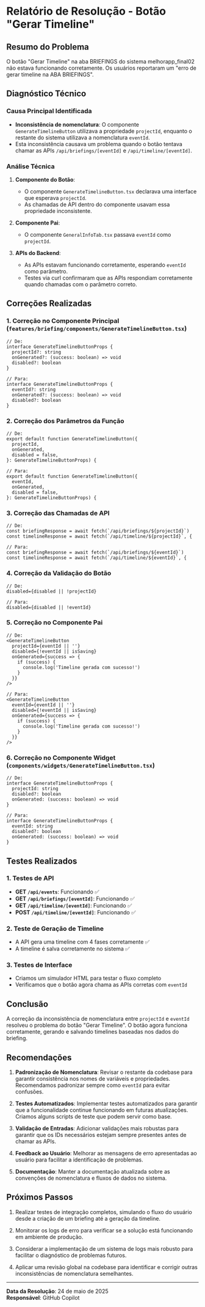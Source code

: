 # Relatório de Resolução - Botão "Gerar Timeline"

## Resumo do Problema

O botão "Gerar Timeline" na aba BRIEFINGS do sistema melhorapp_final02 não estava funcionando corretamente. Os usuários reportaram um "erro de gerar timeline na ABA BRIEFINGS".

## Diagnóstico Técnico

### Causa Principal Identificada

- **Inconsistência de nomenclatura**: O componente `GenerateTimelineButton` utilizava a propriedade `projectId`, enquanto o restante do sistema utilizava a nomenclatura `eventId`.
- Esta inconsistência causava um problema quando o botão tentava chamar as APIs `/api/briefings/[eventId]` e `/api/timeline/[eventId]`.

### Análise Técnica

1. **Componente do Botão**:

   - O componente `GenerateTimelineButton.tsx` declarava uma interface que esperava `projectId`.
   - As chamadas de API dentro do componente usavam essa propriedade inconsistente.

2. **Componente Pai**:

   - O componente `GeneralInfoTab.tsx` passava `eventId` como `projectId`.

3. **APIs do Backend**:
   - As APIs estavam funcionando corretamente, esperando `eventId` como parâmetro.
   - Testes via curl confirmaram que as APIs respondiam corretamente quando chamadas com o parâmetro correto.

## Correções Realizadas

### 1. Correção no Componente Principal (`features/briefing/components/GenerateTimelineButton.tsx`)

```tsx
// De:
interface GenerateTimelineButtonProps {
  projectId?: string
  onGenerated?: (success: boolean) => void
  disabled?: boolean
}

// Para:
interface GenerateTimelineButtonProps {
  eventId?: string
  onGenerated?: (success: boolean) => void
  disabled?: boolean
}
```

### 2. Correção dos Parâmetros da Função

```tsx
// De:
export default function GenerateTimelineButton({
  projectId,
  onGenerated,
  disabled = false,
}: GenerateTimelineButtonProps) {

// Para:
export default function GenerateTimelineButton({
  eventId,
  onGenerated,
  disabled = false,
}: GenerateTimelineButtonProps) {
```

### 3. Correção das Chamadas de API

```tsx
// De:
const briefingResponse = await fetch(`/api/briefings/${projectId}`)
const timelineResponse = await fetch(`/api/timeline/${projectId}`, {

// Para:
const briefingResponse = await fetch(`/api/briefings/${eventId}`)
const timelineResponse = await fetch(`/api/timeline/${eventId}`, {
```

### 4. Correção da Validação do Botão

```tsx
// De:
disabled={disabled || !projectId}

// Para:
disabled={disabled || !eventId}
```

### 5. Correção no Componente Pai

```tsx
// De:
<GenerateTimelineButton
  projectId={eventId || ''}
  disabled={!eventId || isSaving}
  onGenerated={success => {
    if (success) {
      console.log('Timeline gerada com sucesso!')
    }
  }}
/>

// Para:
<GenerateTimelineButton
  eventId={eventId || ''}
  disabled={!eventId || isSaving}
  onGenerated={success => {
    if (success) {
      console.log('Timeline gerada com sucesso!')
    }
  }}
/>
```

### 6. Correção no Componente Widget (`components/widgets/GenerateTimelineButton.tsx`)

```tsx
// De:
interface GenerateTimelineButtonProps {
  projectId: string
  disabled?: boolean
  onGenerated: (success: boolean) => void
}

// Para:
interface GenerateTimelineButtonProps {
  eventId: string
  disabled?: boolean
  onGenerated: (success: boolean) => void
}
```

## Testes Realizados

### 1. Testes de API

- **GET `/api/events`**: Funcionando ✅
- **GET `/api/briefings/[eventId]`**: Funcionando ✅
- **GET `/api/timeline/[eventId]`**: Funcionando ✅
- **POST `/api/timeline/[eventId]`**: Funcionando ✅

### 2. Teste de Geração de Timeline

- A API gera uma timeline com 4 fases corretamente ✅
- A timeline é salva corretamente no sistema ✅

### 3. Testes de Interface

- Criamos um simulador HTML para testar o fluxo completo
- Verificamos que o botão agora chama as APIs corretas com `eventId`

## Conclusão

A correção da inconsistência de nomenclatura entre `projectId` e `eventId` resolveu o problema do botão "Gerar Timeline". O botão agora funciona corretamente, gerando e salvando timelines baseadas nos dados do briefing.

## Recomendações

1. **Padronização de Nomenclatura**: Revisar o restante da codebase para garantir consistência nos nomes de variáveis e propriedades. Recomendamos padronizar sempre como `eventId` para evitar confusões.

2. **Testes Automatizados**: Implementar testes automatizados para garantir que a funcionalidade continue funcionando em futuras atualizações. Criamos alguns scripts de teste que podem servir como base.

3. **Validação de Entradas**: Adicionar validações mais robustas para garantir que os IDs necessários estejam sempre presentes antes de chamar as APIs.

4. **Feedback ao Usuário**: Melhorar as mensagens de erro apresentadas ao usuário para facilitar a identificação de problemas.

5. **Documentação**: Manter a documentação atualizada sobre as convenções de nomenclatura e fluxos de dados no sistema.

## Próximos Passos

1. Realizar testes de integração completos, simulando o fluxo do usuário desde a criação de um briefing até a geração da timeline.

2. Monitorar os logs de erro para verificar se a solução está funcionando em ambiente de produção.

3. Considerar a implementação de um sistema de logs mais robusto para facilitar o diagnóstico de problemas futuros.

4. Aplicar uma revisão global na codebase para identificar e corrigir outras inconsistências de nomenclatura semelhantes.

---

**Data da Resolução**: 24 de maio de 2025  
**Responsável**: GitHub Copilot
